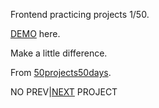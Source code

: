 Frontend practicing projects 1/50. 

[DEMO](https://yswnqc.github.io/50_frontend_projects-1_expanding_cards/) here.

Make a little difference.

From [50projects50days](https://50projects50days.com).

NO PREV|[NEXT](https://github.com/yswnqc/50_frontend_projects-2_progress_steps) PROJECT